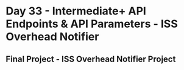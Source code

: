 # Day 33 - Intermediate+ API Endpoints & API Parameters - ISS Overhead Notifier

## Final Project - ISS Overhead Notifier Project

